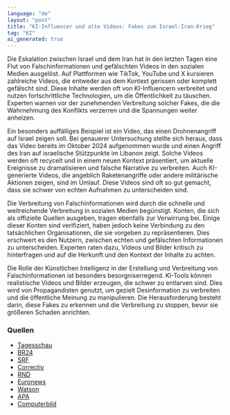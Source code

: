```yaml
---
language: "de"
layout: "post"
title: "KI-Influencer und alte Videos: Fakes zum Israel-Iran-Krieg"
tag: "KI"
ai_generated: true
---
```


Die Eskalation zwischen Israel und dem Iran hat in den letzten Tagen eine Flut von Falschinformationen und gefälschten Videos in den sozialen Medien ausgelöst. Auf Plattformen wie TikTok, YouTube und X kursieren zahlreiche Videos, die entweder aus dem Kontext gerissen oder komplett gefälscht sind. Diese Inhalte werden oft von KI-Influencern verbreitet und nutzen fortschrittliche Technologien, um die Öffentlichkeit zu täuschen. Experten warnen vor der zunehmenden Verbreitung solcher Fakes, die die Wahrnehmung des Konflikts verzerren und die Spannungen weiter anheizen.

<!--more-->

Ein besonders auffälliges Beispiel ist ein Video, das einen Drohnenangriff auf Israel zeigen soll. Bei genauerer Untersuchung stellte sich heraus, dass das Video bereits im Oktober 2024 aufgenommen wurde und einen Angriff des Iran auf israelische Stützpunkte im Libanon zeigt. Solche Videos werden oft recycelt und in einem neuen Kontext präsentiert, um aktuelle Ereignisse zu dramatisieren und falsche Narrative zu verbreiten. Auch KI-generierte Videos, die angeblich Raketenangriffe oder andere militärische Aktionen zeigen, sind im Umlauf. Diese Videos sind oft so gut gemacht, dass sie schwer von echten Aufnahmen zu unterscheiden sind.

Die Verbreitung von Falschinformationen wird durch die schnelle und weitreichende Verbreitung in sozialen Medien begünstigt. Konten, die sich als offizielle Quellen ausgeben, tragen ebenfalls zur Verwirrung bei. Einige dieser Konten sind verifiziert, haben jedoch keine Verbindung zu den tatsächlichen Organisationen, die sie vorgeben zu repräsentieren. Dies erschwert es den Nutzern, zwischen echten und gefälschten Informationen zu unterscheiden. Experten raten dazu, Videos und Bilder kritisch zu hinterfragen und auf die Herkunft und den Kontext der Inhalte zu achten.

Die Rolle der Künstlichen Intelligenz in der Erstellung und Verbreitung von Falschinformationen ist besonders besorgniserregend. KI-Tools können realistische Videos und Bilder erzeugen, die schwer zu entlarven sind. Dies wird von Propagandisten genutzt, um gezielt Desinformation zu verbreiten und die öffentliche Meinung zu manipulieren. Die Herausforderung besteht darin, diese Fakes zu erkennen und die Verbreitung zu stoppen, bevor sie größeren Schaden anrichten.

### Quellen
- [Tagesschau](https://www.tagesschau.de/faktenfinder/iran-israel-fakes-100.html)
- [BR24](https://www.br.de/nachrichten/netzwelt/krieg-zwischen-israel-und-iran-wie-erkenne-ich-fake-videos,UoNuee7)
- [SRF](https://www.srf.ch/news/international/nahost/faktencheck-iran-israel-zum-nahostkonflikt-kursieren-zahlreiche-fake-videos)
- [Correctiv](https://correctiv.org/faktencheck/hintergrund/2025/06/17/welche-fake-videos-nach-den-angriffen-zwischen-israel-und-dem-iran-kursieren/)
- [RND](https://www.rnd.de/politik/fake-videos-aus-dem-krieg-so-erkennen-sie-propaganda-faelschungen-HAK7JFRISFB6FPVEJ5YMNP5HWI.html)
- [Euronews](https://de.euronews.com/my-europe/2025/06/19/faktencheck-israel-iran-social-media-fakenews)
- [Watson](https://politik.watson.de/politik/international/528161238-israel-iran-krieg-wie-ki-und-social-media-die-wahrheit-verzerren)
- [APA](https://apa.at/faktencheck/veraltete-videos-im-israel-iran-konflikt-unterwegs/)
- [Computerbild](https://www.computerbild.de/artikel/cb-News-Internet-Israel-Iran-Konflikt-So-werden-KI-Bilder-fuer-Propaganda-genutzt-39780879.html)
